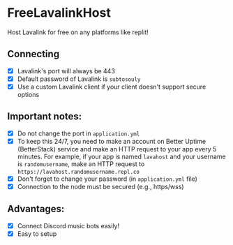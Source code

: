 # FreeLavalinkHost

Host Lavalink for free on any platforms like replit!

## Connecting
- [x] Lavalink's port will always be 443
- [x] Default password of Lavalink is `subtosouly`
- [x] Use a custom Lavalink client if your client doesn't support secure options

## Important notes:
- [x] Do not change the port in `application.yml`
- [x] To keep this 24/7, you need to make an account on Better Uptime (BetterStack) service and make an HTTP request to your app every 5 minutes. For example, if your app is named `lavahost` and your username is `randomusername`, make an HTTP request to `https://lavahost.randomusername.repl.co`
- [x] Don't forget to change your password (in `application.yml` file)
- [x] Connection to the node must be secured (e.g., https/wss)

## Advantages:
- [x] Connect Discord music bots easily!
- [x] Easy to setup
